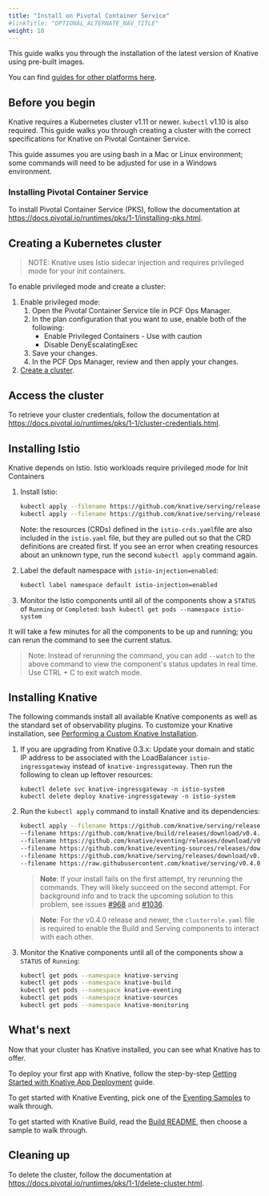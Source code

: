 ```yaml
---
title: "Install on Pivotal Container Service"
#linkTitle: "OPTIONAL_ALTERNATE_NAV_TITLE"
weight: 10
---
```


This guide walks you through the installation of the latest version of Knative
using pre-built images.

You can find [guides for other platforms here](./README.md).

## Before you begin

Knative requires a Kubernetes cluster v1.11 or newer. `kubectl` v1.10 is also
required. This guide walks you through creating a cluster with the correct
specifications for Knative on Pivotal Container Service.

This guide assumes you are using bash in a Mac or Linux environment; some
commands will need to be adjusted for use in a Windows environment.

### Installing Pivotal Container Service

To install Pivotal Container Service (PKS), follow the documentation at
https://docs.pivotal.io/runtimes/pks/1-1/installing-pks.html.

## Creating a Kubernetes cluster

> NOTE: Knative uses Istio sidecar injection and requires privileged mode for
> your init containers.

To enable privileged mode and create a cluster:

1. Enable privileged mode:
   1. Open the Pivotal Container Service tile in PCF Ops Manager.
   1. In the plan configuration that you want to use, enable both of the
      following:
      - Enable Privileged Containers - Use with caution
      - Disable DenyEscalatingExec
   1. Save your changes.
   1. In the PCF Ops Manager, review and then apply your changes.
1. [Create a cluster](https://docs.pivotal.io/runtimes/pks/1-1/create-cluster.html).

## Access the cluster

To retrieve your cluster credentials, follow the documentation at
https://docs.pivotal.io/runtimes/pks/1-1/cluster-credentials.html.

## Installing Istio

Knative depends on Istio. Istio workloads require privileged mode for Init
Containers

1. Install Istio:

   ```bash
   kubectl apply --filename https://github.com/knative/serving/releases/download/v0.4.0/istio-crds.yaml && \
   kubectl apply --filename https://github.com/knative/serving/releases/download/v0.4.0/istio.yaml
   ```

   Note: the resources (CRDs) defined in the `istio-crds.yaml`file are also
   included in the `istio.yaml` file, but they are pulled out so that the CRD
   definitions are created first. If you see an error when creating resources
   about an unknown type, run the second `kubectl apply` command again.

1. Label the default namespace with `istio-injection=enabled`:
   ```bash
   kubectl label namespace default istio-injection=enabled
   ```
1. Monitor the Istio components until all of the components show a `STATUS` of
   `Running` or `Completed`: `bash kubectl get pods --namespace istio-system`

It will take a few minutes for all the components to be up and running; you can
rerun the command to see the current status.

> Note: Instead of rerunning the command, you can add `--watch` to the above
> command to view the component's status updates in real time. Use CTRL + C to
> exit watch mode.

## Installing Knative

The following commands install all available Knative components as well as the
standard set of observability plugins. To customize your Knative installation,
see [Performing a Custom Knative Installation](./Knative-custom-install.md).

1. If you are upgrading from Knative 0.3.x: Update your domain and static IP
   address to be associated with the LoadBalancer `istio-ingressgateway` instead
   of `knative-ingressgateway`.  Then run the following to clean up leftover
   resources:
   ```
   kubectl delete svc knative-ingressgateway -n istio-system
   kubectl delete deploy knative-ingressgateway -n istio-system
   ```

1. Run the `kubectl apply` command to install Knative and its dependencies:
   ```bash
   kubectl apply --filename https://github.com/knative/serving/releases/download/v0.4.0/serving.yaml \
   --filename https://github.com/knative/build/releases/download/v0.4.0/build.yaml \
   --filename https://github.com/knative/eventing/releases/download/v0.4.0/release.yaml \
   --filename https://github.com/knative/eventing-sources/releases/download/v0.4.0/release.yaml \
   --filename https://github.com/knative/serving/releases/download/v0.4.0/monitoring.yaml \
   --filename https://raw.githubusercontent.com/knative/serving/v0.4.0/third_party/config/build/clusterrole.yaml
   ```
   > **Note**: If your install fails on the first attempt, try rerunning the commands.
     They will likely succeed on the second attempt. For background info and to
     track the upcoming solution to this problem, see issues
     [#968](https://github.com/knative/docs/issues/968) and
     [#1036](https://github.com/knative/docs/issues/1036).
        
   > **Note**: For the v0.4.0 release and newer, the `clusterrole.yaml` file is
   > required to enable the Build and Serving components to interact with each other.
1. Monitor the Knative components until all of the components show a `STATUS` of
   `Running`:
   ```bash
   kubectl get pods --namespace knative-serving
   kubectl get pods --namespace knative-build
   kubectl get pods --namespace knative-eventing
   kubectl get pods --namespace knative-sources
   kubectl get pods --namespace knative-monitoring
   ```

## What's next

Now that your cluster has Knative installed, you can see what Knative has to
offer.

To deploy your first app with Knative, follow the step-by-step
[Getting Started with Knative App Deployment](./getting-started-knative-app.md)
guide.

To get started with Knative Eventing, pick one of the
[Eventing Samples](../eventing/samples/) to walk through.

To get started with Knative Build, read the [Build README](../build/README.md),
then choose a sample to walk through.

## Cleaning up

To delete the cluster, follow the documentation at
https://docs.pivotal.io/runtimes/pks/1-1/delete-cluster.html.
